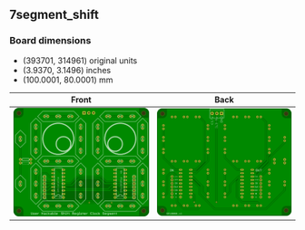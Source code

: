 ## 7segment_shift 


### Board dimensions

* (393701, 314961) original units
* (3.9370, 3.1496) inches
* (100.0001, 80.0001) mm



| Front | Back |
| --- | --- |
| ![Front](7segment_shift.png) | ![Back](7segment_shift_back.png) |


